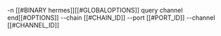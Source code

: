 -n [[#BINARY hermes]][[#GLOBALOPTIONS]] query channel end[[#OPTIONS]] --chain [[#CHAIN_ID]] --port [[#PORT_ID]] --channel [[#CHANNEL_ID]]
